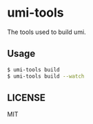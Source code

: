 # umi-tools

The tools used to build umi.

## Usage

```bash
$ umi-tools build
$ umi-tools build --watch
```

## LICENSE

MIT
